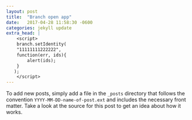```yaml
---
layout: post
title:  "Branch open app"
date:   2017-04-28 11:58:30 -0600
categories: jekyll update
extra_head: |
    <script>
    branch.setIdentity(
    "11111111222222",
    function(err, ids){
    	alert(ids);
    }
   );
    </script>
---
```

To add new posts, simply add a file in the `_posts` directory that follows the convention `YYYY-MM-DD-name-of-post.ext` and includes the necessary front matter. Take a look at the source for this post to get an idea about how it works.

